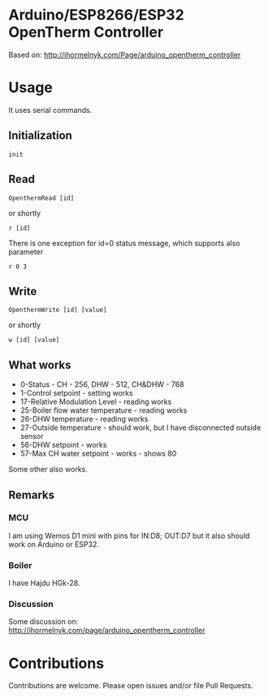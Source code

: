 # Arduino/ESP8266/ESP32 OpenTherm Controller

Based on:
http://ihormelnyk.com/Page/arduino_opentherm_controller

# Usage

It uses serial commands.

## Initialization
```
init
```

## Read

```
OpenthermRead [id]
```
or shortly
```
r [id]
```

There is one exception for id=0 status message, which supports also parameter
```
r 0 3
```

## Write

```
OpenthermWrite [id] [value]
```
or shortly
```
w [id] [value]
```
## What works

- 0-Status - CH - 256, DHW - 512, CH&DHW - 768
- 1-Control setpoint - setting works
- 17-Relative Modulation Level - reading works
- 25-Boiler flow water temperature - reading works
- 26-DHW temperature - reading works
- 27-Outside temperature - should work, but I have disconnected outside sensor
- 56-DHW setpoint - works
- 57-Max CH water setpoint - works - shows 80

Some other also works.

## Remarks

### MCU

I am using Wemos D1 mini with pins for IN:D8; OUT:D7 but it also should work on Arduino or ESP32.

### Boiler

I have Hajdu HGk-28.

### Discussion

Some discussion on: 
http://ihormelnyk.com/page/arduino_opentherm_controller

# Contributions

Contributions are welcome. Please open issues and/or file Pull Requests.
